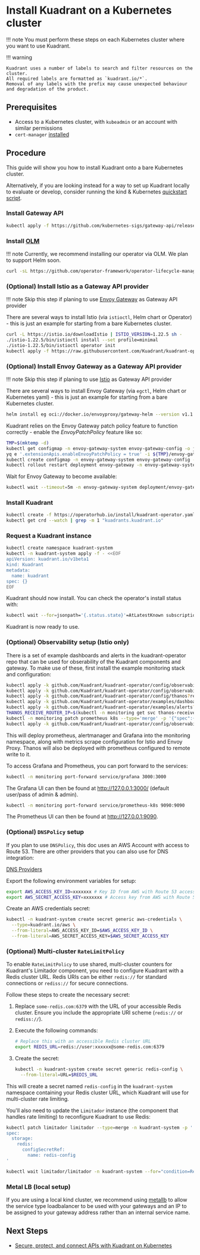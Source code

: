# Install Kuadrant on a Kubernetes cluster

!!! note
    You must perform these steps on each Kubernetes cluster where you want to use Kuadrant.

!!! warning

    Kuadrant uses a number of labels to search and filter resources on the cluster.
    All required labels are formatted as `kuadrant.io/*`.
    Removal of any labels with the prefix may cause unexpected behaviour and degradation of the product.


## Prerequisites

- Access to a Kubernetes cluster, with `kubeadmin` or an account with similar permissions
- `cert-manager` [installed](https://cert-manager.io/docs/installation/)

## Procedure

This guide will show you how to install Kuadrant onto a bare Kubernetes cluster.

Alternatively, if you are looking instead for a way to set up Kuadrant locally to evaluate or develop, consider running the kind & Kubernetes [quickstart script](https://docs.kuadrant.io/latest/getting-started-single-cluster/).

### Install Gateway API

```bash
kubectl apply -f https://github.com/kubernetes-sigs/gateway-api/releases/download/v1.1.0/standard-install.yaml
```

### Install [OLM](https://olm.operatorframework.io/)

!!! note
    Currently, we recommend installing our operator via OLM. We plan to support Helm soon.

```bash
curl -sL https://github.com/operator-framework/operator-lifecycle-manager/releases/download/v0.28.0/install.sh | bash -s v0.28.0
```

### (Optional) Install Istio as a Gateway API provider

!!! note
    Skip this step if planing to use [Envoy Gateway](https://gateway.envoyproxy.io/) as Gateway API provider


There are several ways to install Istio (via `istioctl`, Helm chart or Operator) - this is just an example for starting from a bare Kubernetes cluster.

```bash
curl -L https://istio.io/downloadIstio | ISTIO_VERSION=1.22.5 sh -
./istio-1.22.5/bin/istioctl install --set profile=minimal
./istio-1.22.5/bin/istioctl operator init
kubectl apply -f https://raw.githubusercontent.com/Kuadrant/kuadrant-operator/main/config/dependencies/istio/istio-operator.yaml
```

### (Optional) Install Envoy Gateway as a Gateway API provider

!!! note
    Skip this step if planing to use [Istio](https://istio.io/) as Gateway API provider

There are several ways to install Envoy Gateway (via `egctl`, Helm chart or Kubernetes yaml) - this is just an example for starting from a bare Kubernetes cluster.

```bash
helm install eg oci://docker.io/envoyproxy/gateway-helm --version v1.1.0 -n envoy-gateway-system --create-namespace
```

Kuadrant relies on the Envoy Gateway patch policy feature to function correctly - enable the *EnvoyPatchPolicy* feature like so:

```bash
TMP=$(mktemp -d)
kubectl get configmap -n envoy-gateway-system envoy-gateway-config -o jsonpath='{.data.envoy-gateway\.yaml}' > ${TMP}/envoy-gateway.yaml
yq e '.extensionApis.enableEnvoyPatchPolicy = true' -i ${TMP}/envoy-gateway.yaml
kubectl create configmap -n envoy-gateway-system envoy-gateway-config --from-file=envoy-gateway.yaml=${TMP}/envoy-gateway.yaml -o yaml --dry-run=client | kubectl replace -f -
kubectl rollout restart deployment envoy-gateway -n envoy-gateway-system
```

Wait for Envoy Gateway to become available:

```bash
kubectl wait --timeout=5m -n envoy-gateway-system deployment/envoy-gateway --for=condition=Available
```

### Install Kuadrant

```bash
kubectl create -f https://operatorhub.io/install/kuadrant-operator.yaml
kubectl get crd --watch | grep -m 1 "kuadrants.kuadrant.io"
```

### Request a Kuadrant instance

```bash
kubectl create namespace kuadrant-system
kubectl -n kuadrant-system apply -f - <<EOF
apiVersion: kuadrant.io/v1beta1
kind: Kuadrant
metadata:
  name: kuadrant
spec: {}
EOF
```

Kuadrant should now install. You can check the operator's install status with:

```bash
kubectl wait --for=jsonpath='{.status.state}'=AtLatestKnown subscription/my-kuadrant-operator -n operators --timeout=600s
```

Kuadrant is now ready to use.

### (Optional) Observability setup (Istio only)

There is a set of example dashboards and alerts in the kuadrant-operator repo that can be used for obserability of the Kuadrant components and gateway.
To make use of these, first install the example monitoring stack and configuration:

```bash
kubectl apply -k github.com/Kuadrant/kuadrant-operator/config/observability?ref=main --dry-run=client -o yaml | docker run --rm -i docker.io/ryane/kfilt -i kind=CustomResourceDefinition | kubectl apply --server-side -f -
kubectl apply -k github.com/Kuadrant/kuadrant-operator/config/observability?ref=main --dry-run=client -o yaml | docker run --rm -i docker.io/ryane/kfilt -x kind=CustomResourceDefinition | kubectl apply -f -
kubectl apply -k github.com/Kuadrant/kuadrant-operator/config/thanos?ref=main
kubectl apply -k github.com/Kuadrant/kuadrant-operator/examples/dashboards?ref=main
kubectl apply -k github.com/Kuadrant/kuadrant-operator/examples/alerts?ref=main
THANOS_RECEIVE_ROUTER_IP=$(kubectl -n monitoring get svc thanos-receive-router-lb -o jsonpath='{.status.loadBalancer.ingress[0].ip}')
kubectl -n monitoring patch prometheus k8s --type='merge' -p '{"spec":{"remoteWrite":[{"url":"http://'"$THANOS_RECEIVE_ROUTER_IP"':19291/api/v1/receive", "writeRelabelConfigs":[{"action":"replace", "replacement":"'"$KUADRANT_CLUSTER_NAME"'", "targetLabel":"cluster_id"}]}]}}'
kubectl apply -k github.com/Kuadrant/kuadrant-operator/config/observability/prometheus/monitors/istio?ref=main
```

This will deploy prometheus, alertmanager and Grafana into the monitoring namespace, along with metrics scrape configuration for Istio and Envoy Proxy. Thanos will also be deployed with prometheus configured to remote write to it.

To access Grafana and Prometheus, you can port forward to the services:

```bash
kubectl -n monitoring port-forward service/grafana 3000:3000
```

The Grafana UI can then be found at http://127.0.0.1:3000/ (default user/pass of admin & admin).

```bash
kubectl -n monitoring port-forward service/prometheus-k8s 9090:9090
```

The Prometheus UI can then be found at http://127.0.0.1:9090.

### (Optional) `DNSPolicy` setup

If you plan to use `DNSPolicy`, this doc uses an AWS Account with access to Route 53. There are other providers that you can also use for DNS integration: 

[DNS Providers](https://docs.kuadrant.io/latest/dns-operator/docs/provider/)

Export the following environment variables for setup:

```bash
export AWS_ACCESS_KEY_ID=xxxxxxx # Key ID from AWS with Route 53 access
export AWS_SECRET_ACCESS_KEY=xxxxxxx # Access key from AWS with Route 53 access
```

Create an AWS credentials secret:

```bash
kubectl -n kuadrant-system create secret generic aws-credentials \
  --type=kuadrant.io/aws \
  --from-literal=AWS_ACCESS_KEY_ID=$AWS_ACCESS_KEY_ID \
  --from-literal=AWS_SECRET_ACCESS_KEY=$AWS_SECRET_ACCESS_KEY
```

### (Optional) Multi-cluster `RateLimitPolicy`

To enable `RateLimitPolicy` to use shared, multi-cluster counters for Kuadrant's Limitador component, you need to configure Kuadrant with a Redis cluster URL. Redis URIs can be either `redis://` for standard connections or `rediss://` for secure connections.

Follow these steps to create the necessary secret:

1. Replace `some-redis.com:6379` with the URL of your accessible Redis cluster. Ensure you include the appropriate URI scheme (`redis://` or `rediss://`).

2. Execute the following commands:

    ```bash
    # Replace this with an accessible Redis cluster URL
    export REDIS_URL=redis://user:xxxxxx@some-redis.com:6379
    
    ```    
3. Create the secret:
    
    ```bash
    kubectl -n kuadrant-system create secret generic redis-config \
      --from-literal=URL=$REDIS_URL
    ```

This will create a secret named `redis-config` in the `kuadrant-system` namespace containing your Redis cluster URL, which Kuadrant will use for multi-cluster rate limiting.


You'll also need to update the `Limitador` instance (the component that handles rate limiting) to reconfigure Kuadrant to use Redis:

```bash
kubectl patch limitador limitador --type=merge -n kuadrant-system -p '
spec:
  storage:
    redis:
      configSecretRef:
        name: redis-config
'

kubectl wait limitador/limitador -n kuadrant-system --for="condition=Ready=true"

```

### Metal LB (local setup)

If you are using a local kind cluster, we recommend using [metallb](https://metallb.universe.tf/) to allow the service type loadbalancer to be used with your gateways and an IP to be assigned to your gateway address rather than an internal service name.

## Next Steps

- [Secure, protect, and connect APIs with Kuadrant on Kubernetes](../user-guides/full-walkthrough/secure-protect-connect.md)
